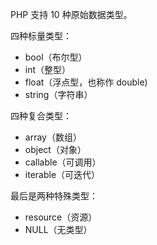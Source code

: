 PHP 支持 10 种原始数据类型。

四种标量类型：

- bool（布尔型）
- int（整型）
- float（浮点型，也称作 double)
- string（字符串）

四种复合类型：

- array（数组）
- object（对象）
- callable（可调用）
- iterable（可迭代）

最后是两种特殊类型：

- resource（资源）
- NULL（无类型）